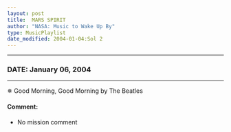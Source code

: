 ```yaml
---
layout: post
title:  MARS SPIRIT
author: "NASA: Music to Wake Up By"
type: MusicPlaylist
date_modified: 2004-01-04:Sol 2
---
```


----
### DATE: January 06, 2004
----
✵ Good Morning, Good Morning by The Beatles

#### Comment:
* No mission comment

